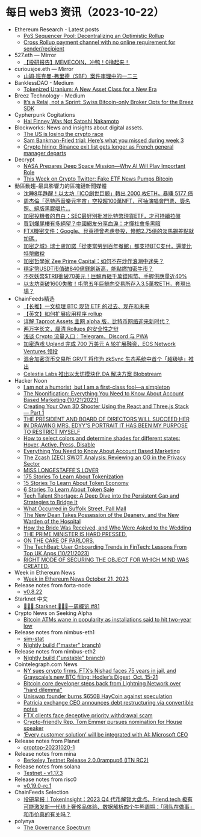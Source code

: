 # 每日 web3 资讯（2023-10-22）

- Ethereum Research - Latest posts
  - [PoS Sequencer Pool: Decentralizing an Optimistic Rollup](https://ethresear.ch/t/pos-sequencer-pool-decentralizing-an-optimistic-rollup/16760/23)
  - [Cross Rollup payment channel with no online requirement for sender/recipient](https://ethresear.ch/t/cross-rollup-payment-channel-with-no-online-requirement-for-sender-recipient/17136/4)
- 527.eth — Mirror
  - [【投研报告】MEMECOIN，冲鸭！0撸起来！](https://mirror.xyz/0x472034f864a4446175a88880c5556F8062e2983d/guKTs3T2TISJfOwpHvUH44dK2WLgGPAqK_u9p2npTm8)
- curiousjoe.eth — Mirror
  - [山姆·班克曼-弗里德（SBF）案件审理中的一二三](https://mirror.xyz/curiousjoe.eth/6czifLnHmKr9255-McSi3n6shcGgUJdbVbU3vouNIa4)
- BanklessDAO - Medium
  - [Tokenized Uranium: A New Asset Class for a New Era](https://medium.com/bankless-dao/tokenized-uranium-a-new-asset-class-for-a-new-era-5a70a4ce6c1b?source=rss----2e8b6adb479c---4)
- Breez Technology - Medium
  - [It’s a Relai, not a Sprint: Swiss Bitcoin-only Broker Opts for the Breez SDK](https://medium.com/breez-technology/its-a-relai-not-a-sprint-swiss-bitcoin-only-broker-opts-for-the-breez-sdk-9d05b7906715?source=rss----5f269a6c2ae1---4)
- Cypherpunk Cogitations
  - [Hal Finney Was Not Satoshi Nakamoto](https://blog.lopp.net/hal-finney-was-not-satoshi-nakamoto/)
- Blockworks: News and insights about digital assets.
  - [The US is losing the crypto race](https://blockworks.co/news/us-crypto-competitive-failure)
  - [Sam Bankman-Fried trial: Here’s what you missed during week 3](https://blockworks.co/news/sam-bankman-fried-trial-week-three)
  - [Crypto hiring: Binance exit list gets longer as French general manager departs](https://blockworks.co/news/binance-exec-polkadot-layoffs)
- Decrypt
  - [NASA Prepares Deep Space Mission—Why AI Will Play Important Role](https://decrypt.co/202611/nasa-prepares-deep-space-mission-why-ai-play-important-role)
  - [This Week on Crypto Twitter: Fake ETF News Pumps Bitcoin](https://decrypt.co/202616/this-week-crypto-twitter-fake-etf-news-pumps-bitcoin)
- 動區動趨-最具影響力的區塊鏈新聞媒體
  - [沈睡8年甦醒！以太坊「ICO創世巨鯨」轉出 2000 枚ETH，暴賺 5177 倍](https://www.blocktempo.com/ethereum-ico-participant-woke-up-after-8-years-and-transferred-all-2000-eth/)
  - [周杰倫「范特西音樂元宇宙」空投超100萬NFT，可抽演唱會門票、簽名照、絕版黑膠唱片…](https://www.blocktempo.com/jay-chou-launches-fantasy-world-metaverse-on-conflux-blockchain/)
  - [加密投機者的自白：SEC最好別批准比特幣現貨ETF，才可持續拉盤](https://www.blocktempo.com/bulls-believe-the-value-of-bitcoin-spot-etf-is-to-boost-the-market/)
  - [買到爛尾樓有多絕望？中國網友分享血淚：才懂社會多黑暗](https://www.blocktempo.com/country-garden-breach-of-contract-how-despair-buy-unfinished-building/)
  - [FTX機密文件：Google、貝萊德曾考慮參投，慘賠2.75億的淡馬錫差點就加碼..](https://www.blocktempo.com/blackrock-and-google-considered-investing-iftx-as-it-buckled/)
  - [加密之城》瑞士盧加諾「從麥當勞到百年餐館」都支持BTC支付，還能比特幣繳稅](https://www.blocktempo.com/more-than-350-stores-in-lugano-switzerland-support-bitcoin-payments/)
  - [加密哲學家 Zee Prime Capital：如何不在炒作浪潮中迷失？](https://www.blocktempo.com/writing-is-second-nature-to-us/)
  - [穩定幣USDT市值破840億鎂創新高，能點燃加密牛市？](https://www.blocktempo.com/the-market-value-of-usdt-exceeded-84-billion-magnesium-for-the-first-time/)
  - [不死妖幣$TRB衝破70美元！巨鯨再砸千萬鎂囤幣、手握供應量近40%](https://www.blocktempo.com/5-fresh-whales-accumulated-141328-trb-from-binance/)
  - [以太坊突破1600失敗！屯幣五年巨鯨向交易所存入3.5萬枚ETH，套現出場？](https://www.blocktempo.com/a-whale-deposited-35176-eth-to-kraken/)
- ChainFeeds精选
  - [【长推】一文梳理 BTC 现货 ETF 的过去、现在和未来](https://twitter.com/0x_Todd/status/1715303529093742597)
  - [【英文】如何扩展应用程序 rollup](https://medium.com/alliancedao/how-to-scale-app-rollups-ad2313576efa)
  - [详解 Taproot Assets 主网 alpha 版，比特币网络迎来新时代？](https://www.panewslab.com/zh/articledetails/q15ddysy.html)
  - [两万字长文，厘清 Rollups 的安全性之辩](https://foresightnews.pro/article/detail/45413)
  - [浅谈 Crypto 流量入口：Telegram，Discord 与 PWA](https://foresightnews.pro/article/detail/45430)
  - [加密游戏 Upland 完成 700 万美元 A 轮扩展融资，EOS Network Ventures 领投](https://decrypt.co/202498/crypto-game-upland-raises-7-million-ahead-ethereum-token-launch)
  - [混合加密货币交易所 GRVT 将作为 zkSync 生态系统中首个「超级链」推出](https://www.theblock.co/post/258727/hybrid-crypto-exchange-grvt-zksync-hyperchain)
  - [Celestia Labs 推出以太坊模块化 DA 解决方案 Blobstream](https://blog.celestia.org/introducing-blobstream/)
- Hacker Noon
  - [I am not a humorist, but I am a first-class fool—a simpleton](https://hackernoon.com/i-am-not-a-humorist-but-i-am-a-first-class-foola-simpleton?source=rss)
  - [The Noonification: Everything You Need to Know About Account Based Marketing  (10/21/2023)](https://hackernoon.com/10-21-2023-noonification?source=rss)
  - [Creating Your Own 3D Shooter Using the React and Three.js Stack — Part 1](https://hackernoon.com/creating-your-own-3d-shooter-using-the-react-and-threejs-stack-part-1?source=rss)
  - [THE PRESIDENT AND BOARD OF DIRECTORS WILL SUCCEED HER](https://hackernoon.com/the-president-and-board-of-directors-will-succeed-her?source=rss)
  - [IN DRAWING MRS. EDYY'S PORTRAIT IT HAS BEEN MY PURPOSE TO RESTRICT MYSELF](https://hackernoon.com/in-drawing-mrs-edyys-portrait-it-has-been-my-purpose-to-restrict-myself?source=rss)
  - [How to select colors and determine shades for different states: Hover, Active, Press, Disable](https://hackernoon.com/how-to-select-colors-and-determine-shades-for-different-states-hover-active-press-disable?source=rss)
  - [Everything You Need to Know About Account Based Marketing](https://hackernoon.com/everything-you-need-to-know-about-account-based-marketing?source=rss)
  - [The Zcash (ZEC) SWOT Analysis: Reviewing an OG in the Privacy Sector](https://hackernoon.com/the-zcash-zec-swot-analysis-reviewing-an-og-in-the-privacy-sector?source=rss)
  - [MISS LONGESTAFFE'S LOVER](https://hackernoon.com/miss-longestaffes-lover?source=rss)
  - [175 Stories To Learn About Tokenization](https://hackernoon.com/175-stories-to-learn-about-tokenization?source=rss)
  - [15 Stories To Learn About Token Economy](https://hackernoon.com/15-stories-to-learn-about-token-economy?source=rss)
  - [6 Stories To Learn About Token Sale](https://hackernoon.com/6-stories-to-learn-about-token-sale?source=rss)
  - [Tech Talent Shortage: A Deep Dive into the Persistent Gap and Strategies to Bridge It](https://hackernoon.com/tech-talent-shortage-a-deep-dive-into-the-persistent-gap-and-strategies-to-bridge-it?source=rss)
  - [What Occurred in Suffolk Street, Pall Mall](https://hackernoon.com/what-occurred-in-suffolk-street-pall-mall?source=rss)
  - [The New Dean Takes Possession of the Deanery, and the New Warden of the Hospital](https://hackernoon.com/the-new-dean-takes-possession-of-the-deanery-and-the-new-warden-of-the-hospital?source=rss)
  - [How the Bride Was Received, and Who Were Asked to the Wedding](https://hackernoon.com/how-the-bride-was-received-and-who-were-asked-to-the-wedding?source=rss)
  - [THE PRIME MINISTER IS HARD PRESSED.](https://hackernoon.com/the-prime-minister-is-hard-pressed?source=rss)
  - [ON THE CARE OF PARLORS.](https://hackernoon.com/on-the-care-of-parlors?source=rss)
  - [The TechBeat: User Onboarding Trends in FinTech: Lessons From Top UK Apps (10/21/2023)](https://hackernoon.com/10-21-2023-techbeat?source=rss)
  - [RIGHT MODE OF SECURING THE OBJECT FOR WHICH MIND WAS CREATED.](https://hackernoon.com/right-mode-of-securing-the-object-for-which-mind-was-created?source=rss)
- Week in Ethereum News
  - [Week in Ethereum News  October 21, 2023](https://weekinethereumnews.com/week-in-ethereum-news-october-21-2023/)
- Release notes from forta-node
  - [v0.8.22](https://github.com/forta-network/forta-node/releases/tag/v0.8.22)
- Starknet 中文
  - [👩🏽‍🚀 Starknet 👨🏽‍🚀一周概览 #81](https://starknetzh.substack.com/p/starknet-81-19d)
- Crypto News on Seeking Alpha
  - [Bitcoin ATMs wane in popularity as installations said to hit two-year low](https://seekingalpha.com/news/4022538-bitcoin-atms-wane-in-popularity-as-installations-said-to-hit-two-year-low?utm_source=feed_news_crypto&utm_medium=referral&feed_item_type=news)
- Release notes from nimbus-eth1
  - [sim-stat](https://github.com/status-im/nimbus-eth1/releases/tag/sim-stat)
  - [Nightly build ("master" branch)](https://github.com/status-im/nimbus-eth1/releases/tag/nightly)
- Release notes from nimbus-eth2
  - [Nightly build ("unstable" branch)](https://github.com/status-im/nimbus-eth2/releases/tag/nightly)
- Cointelegraph.com News
  - [NY sues crypto firms, FTX’s Nishad faces 75 years in jail, and Grayscale’s new BTC filing: Hodler’s Digest, Oct. 15-21](https://cointelegraph.com/magazine/ny-sues-crypto-firms-ftxs-nishad-faces-75-years-in-jail-and-grayscales-new-btc-filing-hodlers-digest-oct-15-21/)
  - [Bitcoin core developer steps back from Lightning Network over "hard dilemma"](https://cointelegraph.com/news/bitcoin-core-developer-antoine-riard-steps-back-lightning-network-dilemma)
  - [Uniswap founder burns $650B HayCoin against speculation](https://cointelegraph.com/news/uniswap-hayden-adams-burns-650b-haycoin-speculation)
  - [Patricia exchange CEO announces debt restructuring via convertible notes](https://cointelegraph.com/news/patricia-exchange-ceo-announces-debt-restructuring-via-convertible-notes)
  - [FTX clients face deceptive priority withdrawal scam](https://cointelegraph.com/news/ftx-clients-face-deceptive-priority-withdrawal-scam)
  - [Crypto-friendly Rep. Tom Emmer pursues nomination for House speaker](https://cointelegraph.com/news/crypto-friendly-tom-emmer-pursues-nomination-house-speaker)
  - [‘Every customer solution’ will be integrated with AI: Microsoft CEO](https://cointelegraph.com/news/customer-solutions-integrated-ai-microsoft-ceo-satya-nadella)
- Release notes from Planet
  - [croptop-20231020-1](https://github.com/Planetable/Planet/releases/tag/croptop-20231020-1)
- Release notes from mina
  - [Berkeley Testnet Release 2.0.0rampup6 (ITN RC2)](https://github.com/MinaProtocol/mina/releases/tag/2.0.0rampup6)
- Release notes from solana
  - [Testnet - v1.17.3](https://github.com/solana-labs/solana/releases/tag/v1.17.3)
- Release notes from risc0
  - [v0.19.0-rc.1](https://github.com/risc0/risc0/releases/tag/v0.19.0-rc.1)
- ChainFeeds Selection
  - [投研早报｜TokenInsight：2023 Q4 代币解锁大盘点、Friend.tech 极有可能激发新一代线上奢侈品体验、数据解析四个牛熊周期：「团队在做事」和币价真的有关吗？](https://substack.chainfeeds.xyz/p/tokeninsight2023-q4-friendtech)
- polynya
  - [The Governance Spectrum](https://polynya.mirror.xyz/VAmUYGENEVgVCrmbSjhHQvM0P5wxS84lpAn8ye4dfFY)
